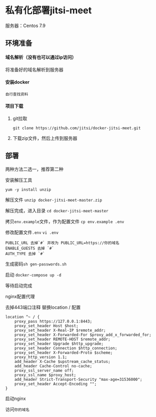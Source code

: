 # 私有化部署jitsi-meet

服务器：Centos 7.9

## 环境准备

#### 域名解析（没有也可以通过ip访问）

将准备好的域名解析到服务器

#### 安装docker
 `自行查找资料`

#### 项目下载

1. git拉取

   ```git clone https://github.com/jitsi/docker-jitsi-meet.git```

2. 下载zip文件，然后上传到服务器

## 部署

两种方法二选一，推荐第二种

安装解压工具
```
yum -y install unzip
```

解压文件
```unzip docker-jitsi-meet-master.zip```

解压完成，进入目录
```cd docker-jitsi-meet-master```

拷贝`env.example`文件，作为配置文件
```cp env.example .env```

修改配置文件`.env`
```vi .env```

```TZ=UTC ==> TZ=Asia/Shanghai （可不改）
PUBLIC_URL 去掉`#` 并改为 PUBLIC_URL=https://你的域名
ENABLE_GUESTS 去掉 `#`
AUTH_TYPE 去掉 `#`
```


生成密码```sh gen-passwords.sh```

启动
```docker-compose up -d```

等待启动完成


nginx配置代理

去掉443端口注释
替换location / 配置
```
location ^~ / {
    proxy_pass https://127.0.0.1:8443; 
    proxy_set_header Host $host; 
    proxy_set_header X-Real-IP $remote_addr; 
    proxy_set_header X-Forwarded-For $proxy_add_x_forwarded_for; 
    proxy_set_header REMOTE-HOST $remote_addr; 
    proxy_set_header Upgrade $http_upgrade; 
    proxy_set_header Connection $http_connection; 
    proxy_set_header X-Forwarded-Proto $scheme; 
    proxy_http_version 1.1; 
    add_header X-Cache $upstream_cache_status; 
    add_header Cache-Control no-cache; 
    proxy_ssl_server_name off; 
    proxy_ssl_name $proxy_host; 
    add_header Strict-Transport-Security "max-age=31536000"; 
    proxy_set_header Accept-Encoding ""; 
}

```

启动nginx

访问`你的域名`







 

